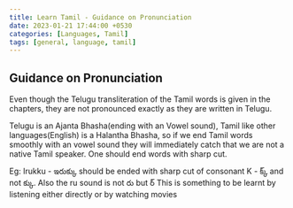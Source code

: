 ```yaml
---
title: Learn Tamil - Guidance on Pronunciation
date: 2023-01-21 17:44:00 +0530
categories: [Languages, Tamil]
tags: [general, language, tamil]
---
```


## Guidance on Pronunciation

Even though the Telugu transliteration of the Tamil words is given in the chapters, they are not pronounced exactly as they are written in Telugu.

Telugu is an Ajanta Bhasha(ending with an Vowel sound), Tamil like other languages(English) is a Halantha Bhasha, so if we end Tamil words smoothly with an vowel sound
they will immediately catch that we are not a native Tamil speaker. One should end words with sharp cut.

Eg: Irukku - ఇరుక్కు should be ended with sharp cut of consonant K - క్క్ and not క్కు.
Also the ru sound is not రు but ర్
This is something to be learnt by listening either directly or by watching movies